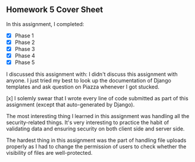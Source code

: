 Homework 5 Cover Sheet
----------------------

In this assignment, I completed:

- [x] Phase 1
- [x] Phase 2
- [x] Phase 3
- [x] Phase 4
- [x] Phase 5

I discussed this assignment with:
    I didn't discuss this assignment with anyone. I just tried my best to look up the documentation of Django templates and ask question on Piazza whenever I got stucked.

[x] I solemly swear that I wrote every line of code submitted as part
of this assignment (except that auto-generated by Django).

The most interesting thing I learned in this assignment was handling all the security-related things. It's very interesting to practice the habit of validating data and ensuring security on both client side and server side.

The hardest thing in this assignment was the part of handling file uploads properly as I had to change the permission of users to check whether the visibility of files are well-protected.